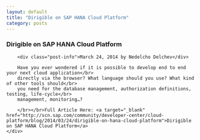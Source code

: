 ```yaml
---
layout: default
title: "Dirigible on SAP HANA Cloud Platform"
category: posts
---
```

<div class="container">
	<div class="post">
		<b><h3>Dirigible on SAP HANA Cloud Platform</h3></b>
		
		<div class="post-info">March 24, 2014 by Nedelcho Delchev</div>
		
		Have you ever wondered if it is possible to develop end to end your next cloud application</br>
		directly via the browser? What language should you use? What kind of other tools should</br>
		you need for the database management, authorization definitions, testing, life-cycle</br>
		management, monitoring…?

		</br></br>Full Article Here: <a target="_blank" href="http://scn.sap.com/community/developer-center/cloud-platform/blog/2014/03/24/dirigible-on-hana-cloud-platform">Dirigible on SAP HANA Cloud Platform</a>
	</div>
</div>